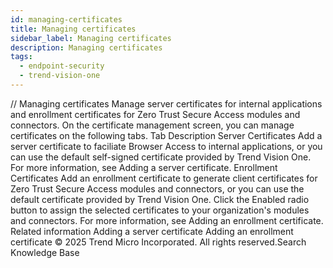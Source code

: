 ```yaml
---
id: managing-certificates
title: Managing certificates
sidebar_label: Managing certificates
description: Managing certificates
tags:
  - endpoint-security
  - trend-vision-one
---
```


/*<![CDATA[*/ $('#title').html($('meta[name=map-description]').attr('content')); /*]]>*/ Managing certificates Manage server certificates for internal applications and enrollment certificates for Zero Trust Secure Access modules and connectors. On the certificate management screen, you can manage certificates on the following tabs. Tab Description Server Certificates Add a server certificate to faciliate Browser Access to internal applications, or you can use the default self-signed certificate provided by Trend Vision One. For more information, see Adding a server certificate. Enrollment Certificates Add an enrollment certificate to generate client certificates for Zero Trust Secure Access modules and connectors, or you can use the default certificate provided by Trend Vision One. Click the Enabled radio button to assign the selected certificates to your organization's modules and connectors. For more information, see Adding an enrollment certificate. Related information Adding a server certificate Adding an enrollment certificate © 2025 Trend Micro Incorporated. All rights reserved.Search Knowledge Base